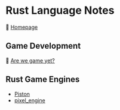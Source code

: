 # Rust Language Notes

:link: [Homepage](https://www.rust-lang.org/)

## Game Development

:link: [Are we game yet?](https://arewegameyet.rs/)

## Rust Game Engines

- [Piston](https://www.piston.rs/)
- [pixel_engine](https://lib.rs/crates/pixel_engine)
